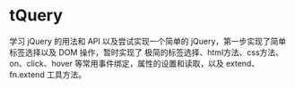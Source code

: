 # tQuery

学习 jQuery 的用法和 API 以及尝试实现一个简单的 jQuery，第一步实现了简单标签选择以及 DOM 操作，暂时实现了 极简的标签选择、html方法、css方法、on、click、hover 等常用事件绑定，属性的设置和读取，以及 extend、fn.extend 工具方法。
